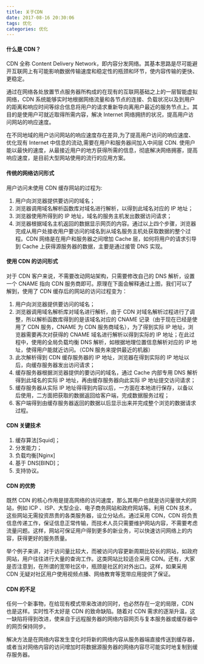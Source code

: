 ```yaml
---
title: 关于CDN
date: 2017-08-16 20:30:06
tags: 优化
categories: 优化
---
```


#### 什么是 CDN？

CDN 全称 Content Delivery Network，即内容分发网络。其基本思路是尽可能避开互联网上有可能影响数据传输速度和稳定性的瓶颈和环节，使内容传输的更快、更稳定。

通过在网络各处放置节点服务器所构成的在现有的互联网基础之上的一层智能虚拟网络，CDN 系统能够实时地根据网络流量和各节点的连接、负载状况以及到用户的距离和响应时间等综合信息将用户的请求重新导向离用户最近的服务节点上。其目的是使用户可就近取得所需内容，解决 Internet 网络拥挤的状况，提高用户访问网站的响应速度。

在不同地域的用户访问网站的响应速度存在差异,为了提高用户访问的响应速度、优化现有 Internet 中信息的流动,需要在用户和服务器间加入中间层 CDN. 使用户能以最快的速度，从最接近用户的地方获得所需的信息，彻底解决网络拥塞，提高响应速度，是目前大型网站使用的流行的应用方案。

#### 传统的网络访问形式

用户访问未使用 CDN 缓存网站的过程为:

1.  用户向浏览器提供要访问的域名；
2.  浏览器调用域名解析函数库对域名进行解析，以得到此域名对应的 IP 地址；
3.  浏览器使用所得到的 IP 地址，域名的服务主机发出数据访问请求；
4.  浏览器根据域名主机返回的数据显示网页的内容。通过以上四个步骤，浏览器完成从用户处接收用户要访问的域名到从域名服务主机处获取数据的整个过程。CDN 网络是在用户和服务器之间增加 Cache 层，如何将用户的请求引导到 Cache 上获得源服务器的数据，主要是通过接管 DNS 实现。

#### 使用 CDN 的访问形式

对于 CDN 客户来说，不需要改动网站架构，只需要修改自己的 DNS 解析，设置一个 CNAME 指向 CDN 服务商即可。原理在下面会解释通过上图，我们可以了解到，使用了 CDN 缓存后的网站的访问过程变为：

1.  用户向浏览器提供要访问的域名；
2.  浏览器调用域名解析库对域名进行解析，由于 CDN 对域名解析过程进行了调整，所以解析函数库得到的是该域名对应的 CNAME 记录（由于现在已经是使用了 CDN 服务，CNAME 为 CDN 服务商域名），为了得到实际 IP 地址，浏览器需要再次对获得的 CNAME 域名进行解析以得到实际的 IP 地址；在此过程中，使用的全局负载均衡 DNS 解析，如根据地理位置信息解析对应的 IP 地址，使得用户能就近访问。（CDN 服务来提供最近的机器）
3.  此次解析得到 CDN 缓存服务器的 IP 地址，浏览器在得到实际的 IP 地址以后，向缓存服务器发出访问请求；
4.  缓存服务器根据浏览器提供的要访问的域名，通过 Cache 内部专用 DNS 解析得到此域名的实际 IP 地址，再由缓存服务器向此实际 IP 地址提交访问请求；
5.  缓存服务器从实际 IP 地址得得到内容以后，一方面在本地进行保存，以备以后使用，二方面把获取的数据返回给客户端，完成数据服务过程；
6.  客户端得到由缓存服务器返回的数据以后显示出来并完成整个浏览的数据请求过程。

#### CDN 关键技术

1.  缓存算法[Squid]；
2.  分发能力；
3.  负载均衡[Nginx]
4.  基于 DNS[BIND]；
5.  支持协议。

#### CDN 的优势

既然 CDN 的核心作用是提高网络的访问速度，那么其用户也就是访问量很大的网站，例如 ICP 、ISP、大型企业、电子商务网站和政府网站等。利用 CDN 技术，这些网站无需投资昂贵的各类服务器，设立分站点。通过采用 CDN，CDN 将负责信息传递工作，保证信息正常传输，而技术人员只需要维护网站内容，不需要考虑流量问题。这样，网站可保证用户得到更多的新业务，可以快速访问网络上的内容，获得更好的服务质量。

举个例子来讲，对于访问量比较大，而被访问内容更新周期比较长的网站，如政府网站，用户往往进行大量的查询工作。这类网站比较适合采用 CDN。还有，大家是否注意到，在所谓的宽带社区中，瓶颈是社区的对外出口。这样，如果采用 CDN 无疑对社区用户使用视频点播、网络教育等宽带应用提供了保证。

#### CDN 的不足

任何一个新事物，在给现有模式带来改进的同时，也必然存在一定的局限，CDN 也是这样。实时性不太好是 CDN 的致命缺陷。随着对 CDN 需求的逐渐升温，这一缺陷将得到改进，使来自于远程服务器的网络内容网页与复本服务器或缓存器中的网页保持同步。

解决方法是在网络内容发生变化时将新的网络内容从服务器端直接传送到缓存器，或者当对网络内容的访问增加时将数据源服务器的网络内容尽可能实时地复制到缓存服务器。
